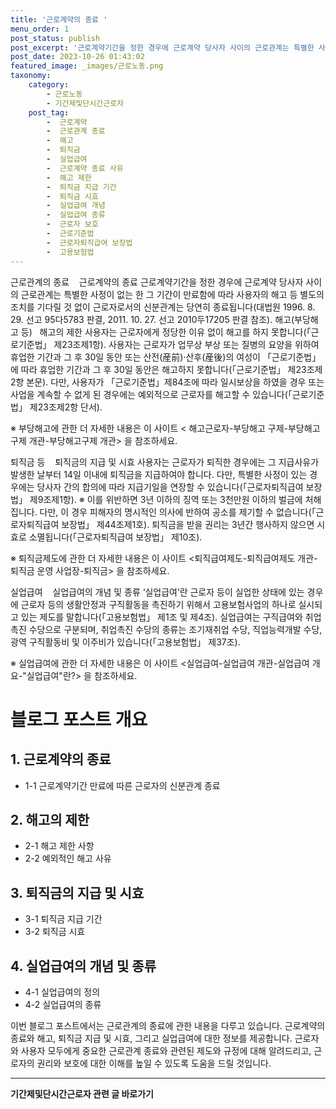 ```yaml
---
title: '근로계약의 종료 '
menu_order: 1
post_status: publish
post_excerpt: '근로계약기간을 정한 경우에 근로계약 당사자 사이의 근로관계는 특별한 사정이 없는 한 그 기간이 만료함에 따라 사용자의 해고 등 별도의 조치를 기다릴 것 없이 근로자로서의 신분관계는 당연히 종료됩니다 대법원 1996. 8. 29. 선고 95다5783 판결, 2011. 10. 27. 선고 2010두17205 판결 참조 .'
post_date: 2023-10-26 01:43:02
featured_image: _images/근로노동.png
taxonomy:
    category:
        - 근로노동
        - 기간제및단시간근로자
    post_tag:
        -  근로계약
        -  근로관계 종료
        -  해고
        -  퇴직금
        -  실업급여
        -  근로계약 종료 사유
        -  해고 제한
        -  퇴직금 지급 기간
        -  퇴직금 시효
        -  실업급여 개념
        -  실업급여 종류
        -  근로자 보호
        -  근로기준법
        -  근로자퇴직급여 보장법
        -  고용보험법
---
```



근로관계의 종료   
근로계약의 종료
근로계약기간을 정한 경우에 근로계약 당사자 사이의 근로관계는 특별한 사정이 없는 한 그 기간이 만료함에 따라 사용자의 해고 등 별도의 조치를 기다릴 것 없이 근로자로서의 신분관계는 당연히 종료됩니다(대법원 1996. 8. 29. 선고 95다5783 판결, 2011. 10. 27. 선고 2010두17205 판결 참조).
해고(부당해고 등)  
해고의 제한
사용자는 근로자에게 정당한 이유 없이 해고를 하지 못합니다(「근로기준법」 제23조제1항).
사용자는 근로자가 업무상 부상 또는 질병의 요양을 위하여 휴업한 기간과 그 후 30일 동안 또는 산전(産前)·산후(産後)의 여성이 「근로기준법」에 따라 휴업한 기간과 그 후 30일 동안은 해고하지 못합니다(「근로기준법」 제23조제2항 본문).
다만, 사용자가 「근로기준법」제84조에 따라 일시보상을 하였을 경우 또는 사업을 계속할 수 없게 된 경우에는 예외적으로 근로자를 해고할 수 있습니다(「근로기준법」 제23조제2항 단서).

※ 부당해고에 관한 더 자세한 내용은 이 사이트 < 해고근로자-부당해고 구제-부당해고구제 개관-부당해고구제 개관> 을 참조하세요.

퇴직금 등   
퇴직금의 지급 및 시효
사용자는 근로자가 퇴직한 경우에는 그 지급사유가 발생한 날부터 14일 이내에 퇴직금을 지급하여야 합니다. 다만, 특별한 사정이 있는 경우에는 당사자 간의 합의에 따라 지급기일을 연장할 수 있습니다(「근로자퇴직급여 보장법」 제9조제1항).
※ 이를 위반하면 3년 이하의 징역 또는 3천만원 이하의 벌금에 처해집니다. 다만, 이 경우 피해자의 명시적인 의사에 반하여 공소를 제기할 수 없습니다(「근로자퇴직급여 보장법」 제44조제1호).
퇴직금을 받을 권리는 3년간 행사하지 않으면 시효로 소멸됩니다(「근로자퇴직급여 보장법」 제10조).

※ 퇴직금제도에 관한 더 자세한 내용은 이 사이트 <퇴직급여제도-퇴직급여제도 개관-퇴직금 운영 사업장-퇴직금> 을 참조하세요.

실업급여   
실업급여의 개념 및 종류
‘실업급여’란 근로자 등이 실업한 상태에 있는 경우에 근로자 등의 생활안정과 구직활동을 촉진하기 위해서 고용보험사업의 하나로 실시되고 있는 제도를 말합니다(「고용보험법」 제1조 및 제4조).
실업급여는 구직급여와 취업촉진 수당으로 구분되며, 취업촉진 수당의 종류는 조기재취업 수당, 직업능력개발 수당, 광역 구직활동비 및 이주비가 있습니다(「고용보험법」 제37조).

※ 실업급여에 관한 더 자세한 내용은 이 사이트 <실업급여-실업급여 개관-실업급여 개요-"실업급여"란?> 을 참조하세요.


# 블로그 포스트 개요

## 1. 근로계약의 종료
- 1-1 근로계약기간 만료에 따른 근로자의 신분관계 종료

## 2. 해고의 제한
- 2-1 해고 제한 사항
- 2-2 예외적인 해고 사유

## 3. 퇴직금의 지급 및 시효
- 3-1 퇴직금 지급 기간
- 3-2 퇴직금 시효

## 4. 실업급여의 개념 및 종류
- 4-1 실업급여의 정의
- 4-2 실업급여의 종류

이번 블로그 포스트에서는 근로관계의 종료에 관한 내용을 다루고 있습니다. 근로계약의 종료와 해고, 퇴직금 지급 및 시효, 그리고 실업급여에 대한 정보를 제공합니다. 근로자와 사용자 모두에게 중요한 근로관계 종료와 관련된 제도와 규정에 대해 알려드리고, 근로자의 권리와 보호에 대한 이해를 높일 수 있도록 도움을 드릴 것입니다.
<!-- wp:separator -->
<hr class="wp-block-separator has-alpha-channel-opacity"/>
<!-- /wp:separator -->

<!-- wp:group {"backgroundColor":"base","layout":{"type":"constrained"}} -->
<div class="wp-block-group has-base-background-color has-background"><!-- wp:paragraph {"align":"center","fontSize":"medium"} -->
<p class="has-text-align-center has-large-font-size"><strong>기간제및단시간근로자 관련 글 바로가기</strong></p>
<!-- /wp:paragraph -->


<!-- wp:latest-posts
{"categories":[{"id":10536,"count":19,"description":"","link":"https://uknowlaw.com/category/%ea%b8%b0%ea%b0%84%ec%a0%9c%eb%b0%8f%eb%8b%a8%ec%8b%9c%ea%b0%84%ea%b7%bc%eb%a1%9c%ec%9e%90/","name":"기간제및단시간근로자","slug":"기간제및단시간근로자","taxonomy":"category","parent":0,"meta":[],"_links":{"self":[{"href":"https://uknowlaw.com/wp-json/wp/v2/categories/10536"}],"collection":[{"href":"https://uknowlaw.com/wp-json/wp/v2/categories"}],"about":[{"href":"https://uknowlaw.com/wp-json/wp/v2/taxonomies/category"}],"wp:post_type":[{"href":"https://uknowlaw.com/wp-json/wp/v2/posts?categories=10536"}],"curies":[{"name":"wp","href":"https://api.w.org/{rel}","templated":true}]}}]} /--></div>
<!-- /wp:group -->